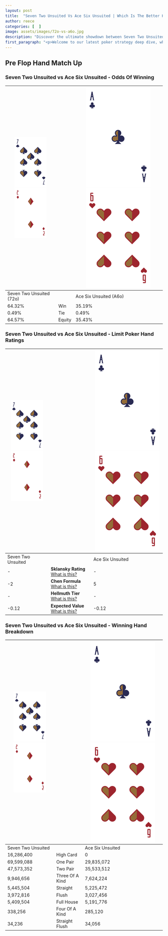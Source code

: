 ```yaml
---
layout: post
title:  "Seven Two Unsuited Vs Ace Six Unsuited | Which Is The Better Hand In Poker? A Complete Guide"
author: reece
categories: [  ]
image: assets/images/72o-vs-a6o.jpg
description: "Discover the ultimate showdown between Seven Two Unsuited and Ace Six Unsuited in poker! Uncover the odds, strategies, and scenarios where one hand triumphs over the other. Get ready to up your poker game with this thrilling analysis."
first_paragraph: "<p>Welcome to our latest poker strategy deep dive, where we're pitting two distinct hands against each other in a high-stakes showdown: Seven Two Unsuited vs Ace Six Unsuited.</p><p>In the dynamic world of poker, every decision counts, and knowing which hand holds the upper hand is key to your success at the table.</p><p>In this article, we'll dissect these two hands, explore the scenarios where one dominates the other, and equip you with the knowledge to make strategic choices that can tip the odds in your favor.</p><p>Get ready to unravel the intriguing dynamics of these poker hands and elevate your game to new heights.</p>"
---
```




[comment]: # (sp0)

## Pre Flop Hand Match Up

<div class="table hand-ratings" markdown="1"> 



### Seven Two Unsuited vs Ace Six Unsuited - Odds Of Winning


    
| ![image info](assets/images/hand1/7.png) ![image info](assets/images/hand1/2o.png) |  | ![image info](assets/images/hand2/A.png) ![image info](assets/images/hand2/6o.png) |
| -------- | -------- | -------- |
| Seven Two Unsuited (72o) |  | Ace Six Unsuited (A6o) |
| 64.32% | Win | 35.19% |
| 0.49% | Tie | 0.49% |
| 64.57% | Equity | 35.43% |




[comment]: # (sp1)



### Seven Two Unsuited vs Ace Six Unsuited - Limit Poker Hand Ratings


    
| ![image info](assets/images/hand1/7.png) ![image info](assets/images/hand1/2o.png) |  | ![image info](assets/images/hand2/A.png) ![image info](assets/images/hand2/6o.png) |
| -------- | -------- | -------- |
| Seven Two Unsuited |  | Ace Six Unsuited |
| - | **Sklansky Rating** [What is this?](/sklansky-rating-explained) | - |
| -2 | **Chen Formula** [What is this?](/chen-formula-explained) | 5 |
| - | **Hellmuth Tier** [What is this?](/Hellmuth-tier-explained) | - |
| -0.12 | **Expected Value** [What is this?](/expected-value-explained) | -0.12 |




[comment]: # (sp2)



### Seven Two Unsuited vs Ace Six Unsuited - Winning Hand Breakdown


    
| ![image info](assets/images/hand1/7.png) ![image info](assets/images/hand1/2o.png) |  | ![image info](assets/images/hand2/A.png) ![image info](assets/images/hand2/6o.png) |
| -------- | -------- | -------- |
| Seven Two Unsuited |  | Ace Six Unsuited |
| 16,286,400 | High Card | 0 |
| 69,599,088 | One Pair | 29,835,072 |
| 47,573,352 | Two Pair | 35,533,512 |
| 9,946,656 | Three Of A Kind | 7,624,224 |
| 5,445,504 | Straight | 5,225,472 |
| 3,972,816 | Flush | 3,027,456 |
| 5,409,504 | Full House | 5,191,776 |
| 338,256 | Four Of A Kind | 285,120 |
| 34,236 | Straight Flush | 34,056 |




[comment]: # (sp3)



</div>

[comment]: # (sp4)



[comment]: # (sp5)

